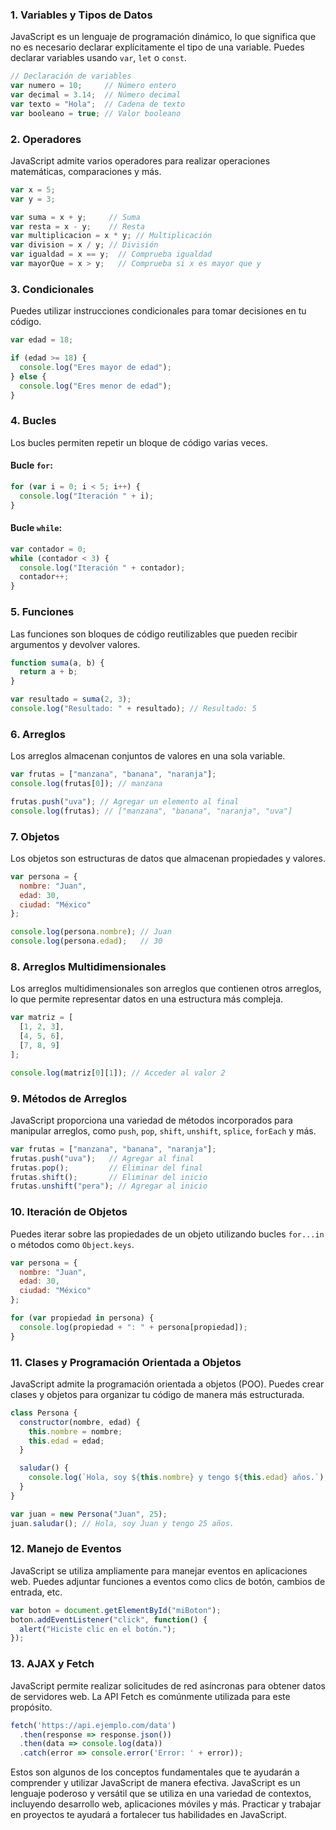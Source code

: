 ### 1. Variables y Tipos de Datos

JavaScript es un lenguaje de programación dinámico, lo que significa que no es necesario declarar explícitamente el tipo de una variable. Puedes declarar variables usando `var`, `let` o `const`.

```javascript
// Declaración de variables
var numero = 10;     // Número entero
var decimal = 3.14;  // Número decimal
var texto = "Hola";  // Cadena de texto
var booleano = true; // Valor booleano
```

### 2. Operadores

JavaScript admite varios operadores para realizar operaciones matemáticas, comparaciones y más.

```javascript
var x = 5;
var y = 3;

var suma = x + y;     // Suma
var resta = x - y;    // Resta
var multiplicacion = x * y; // Multiplicación
var division = x / y; // División
var igualdad = x == y;  // Comprueba igualdad
var mayorQue = x > y;   // Comprueba si x es mayor que y
```

### 3. Condicionales

Puedes utilizar instrucciones condicionales para tomar decisiones en tu código.

```javascript
var edad = 18;

if (edad >= 18) {
  console.log("Eres mayor de edad");
} else {
  console.log("Eres menor de edad");
}
```

### 4. Bucles

Los bucles permiten repetir un bloque de código varias veces.

#### Bucle `for`:

```javascript
for (var i = 0; i < 5; i++) {
  console.log("Iteración " + i);
}
```

#### Bucle `while`:

```javascript
var contador = 0;
while (contador < 3) {
  console.log("Iteración " + contador);
  contador++;
}
```

### 5. Funciones

Las funciones son bloques de código reutilizables que pueden recibir argumentos y devolver valores.

```javascript
function suma(a, b) {
  return a + b;
}

var resultado = suma(2, 3);
console.log("Resultado: " + resultado); // Resultado: 5
```

### 6. Arreglos

Los arreglos almacenan conjuntos de valores en una sola variable.

```javascript
var frutas = ["manzana", "banana", "naranja"];
console.log(frutas[0]); // manzana

frutas.push("uva"); // Agregar un elemento al final
console.log(frutas); // ["manzana", "banana", "naranja", "uva"]
```

### 7. Objetos

Los objetos son estructuras de datos que almacenan propiedades y valores.

```javascript
var persona = {
  nombre: "Juan",
  edad: 30,
  ciudad: "México"
};

console.log(persona.nombre); // Juan
console.log(persona.edad);   // 30
```

### 8. Arreglos Multidimensionales

Los arreglos multidimensionales son arreglos que contienen otros arreglos, lo que permite representar datos en una estructura más compleja.

```javascript
var matriz = [
  [1, 2, 3],
  [4, 5, 6],
  [7, 8, 9]
];

console.log(matriz[0][1]); // Acceder al valor 2
```

### 9. Métodos de Arreglos

JavaScript proporciona una variedad de métodos incorporados para manipular arreglos, como `push`, `pop`, `shift`, `unshift`, `splice`, `forEach` y más.

```javascript
var frutas = ["manzana", "banana", "naranja"];
frutas.push("uva");   // Agregar al final
frutas.pop();         // Eliminar del final
frutas.shift();       // Eliminar del inicio
frutas.unshift("pera"); // Agregar al inicio
```

### 10. Iteración de Objetos

Puedes iterar sobre las propiedades de un objeto utilizando bucles `for...in` o métodos como `Object.keys`.

```javascript
var persona = {
  nombre: "Juan",
  edad: 30,
  ciudad: "México"
};

for (var propiedad in persona) {
  console.log(propiedad + ": " + persona[propiedad]);
}
```

### 11. Clases y Programación Orientada a Objetos

JavaScript admite la programación orientada a objetos (POO). Puedes crear clases y objetos para organizar tu código de manera más estructurada.

```javascript
class Persona {
  constructor(nombre, edad) {
    this.nombre = nombre;
    this.edad = edad;
  }

  saludar() {
    console.log(`Hola, soy ${this.nombre} y tengo ${this.edad} años.`);
  }
}

var juan = new Persona("Juan", 25);
juan.saludar(); // Hola, soy Juan y tengo 25 años.
```

### 12. Manejo de Eventos

JavaScript se utiliza ampliamente para manejar eventos en aplicaciones web. Puedes adjuntar funciones a eventos como clics de botón, cambios de entrada, etc.

```javascript
var boton = document.getElementById("miBoton");
boton.addEventListener("click", function() {
  alert("Hiciste clic en el botón.");
});
```

### 13. AJAX y Fetch

JavaScript permite realizar solicitudes de red asíncronas para obtener datos de servidores web. La API Fetch es comúnmente utilizada para este propósito.

```javascript
fetch('https://api.ejemplo.com/data')
  .then(response => response.json())
  .then(data => console.log(data))
  .catch(error => console.error('Error: ' + error));
```

Estos son algunos de los conceptos fundamentales que te ayudarán a comprender y utilizar JavaScript de manera efectiva. JavaScript es un lenguaje poderoso y versátil que se utiliza en una variedad de contextos, incluyendo desarrollo web, aplicaciones móviles y más. Practicar y trabajar en proyectos te ayudará a fortalecer tus habilidades en JavaScript.
